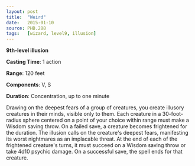 ```yaml
---
layout: post
title:  "Weird"
date:   2015-01-10
source: PHB.288
tags:   [wizard, level9, illusion]
---
```


**9th-level illusion**

**Casting Time**: 1 action

**Range**: 120 feet

**Components**: V, S

**Duration**: Concentration, up to one minute

Drawing on the deepest fears of a group of creatures, you create illusory creatures in their minds, visible only to them. Each creature in a 30-foot-radius sphere centered on a point of your choice within range must make a Wisdom saving throw. On a failed save, a creature becomes frightened for the duration. The illusion calls on the creature's deepest fears, manifesting its worst nightmares as an implacable threat. At the end of each of the frightened creature's turns, it must succeed on a Wisdom saving throw or take 4d10 psychic damage. On a successful save, the spell ends for that creature.
